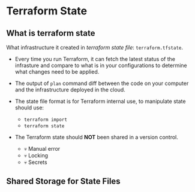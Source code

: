 # Terraform State

## What is terraform state

What infrastructure it created in _terraform state file_: `terraform.tfstate`.

- Every time you run Terraform, it can fetch the latest status of the infrasture and compare to what is in your configurations to determine what changes need to be applied.

- The output of `plan` command diff between the code on your computer and the infrastructure deployed in the cloud.

- The state file format is for Terraform internal use, to manipulate state should use:
  - `terraform import`
  - `terraform state`

- The Terraform state should __NOT__ been shared in a version control.
  - :skull: Manual error
  - :skull: Locking
  - :skull: Secrets

## Shared Storage for State Files

